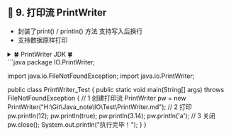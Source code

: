 ## &#127800; 9. 打印流 PrintWriter
- 封装了print() / println() 方法 支持写入后换行
- 支持数据原样打印
  
<details>
<summary> &#127808; PrintWriter JDK &#127808;</summary>

- java.lang.Object 
  - java.io.Writer 
    - java.io.PrintWriter 
- 构造方法
  - PrintWriter(File file) 使用指定的文件创建一个新的PrintWriter，而不需要自动的线路刷新。  
  - PrintWriter(File file, String csn) 使用指定的文件和字符集创建一个新的PrintWriter，而不需要自动进行线条刷新。  
  - PrintWriter(OutputStream out) 从现有的OutputStream创建一个新的PrintWriter，而不需要自动线路刷新。 
  - PrintWriter(OutputStream out, boolean autoFlush) 从现有的OutputStream创建一个新的PrintWriter。
  - PrintWriter(String fileName) 使用指定的文件名创建一个新的PrintWriter，而不需要自动执行行刷新。  
  - PrintWriter(String fileName, String csn) 使用指定的文件名和字符集创建一个新的PrintWriter，而不需要自动线路刷新。  
  - PrintWriter(Writer out) 创建一个新的PrintWriter，没有自动线冲洗。  
  - PrintWriter(Writer out, boolean autoFlush) 创建一个新的PrintWriter。  
- 常用方法
  - PrintWriter **append(char c)** 将指定的字符附加到此作者。 
  - boolean checkError() 如果流未关闭，请刷新流并检查其错误状态。  
  - protected void clearError() 清除此流的错误状态。  
  - void close() 关闭流并释放与之相关联的任何系统资源。  
  - void flush() 刷新流。  
  - PrintWriter format(Locale l, String format, Object... args) 使用指定的格式字符串和参数将格式化的字符串写入此写入程序。  
  - void **print(boolean b)** 打印布尔值。  
  - PrintWriter printf(String format, Object... args) 使用指定的格式字符串和参数将格式化的字符串写入该writer的方便方法。  
  - void println() 通过写入行分隔符字符串来终止当前行。  
  - void println(boolean x) 打印一个布尔值，然后终止该行。  
  - void **write(char[] buf)** 写入一个字符数组。  
**append、print、write 有多个重载方法**

</details>
```java
package IO.PrintWriter;

import java.io.FileNotFoundException;
import java.io.PrintWriter;

public class PrintWriter_Test {
    public static void main(String[] args) throws FileNotFoundException {
        // 1 创建打印流
        PrintWriter pw = new PrintWriter("H:\\Git\\Java_note\\IO\\Test\\PrintWriter.md");
        // 2 打印
        pw.println(12);
        pw.println(true);
        pw.println(3.14);
        pw.println('a');
        // 3 关闭
        pw.close();
        System.out.println("执行完毕！");
    }
}
```